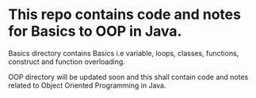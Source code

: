 # This repo contains code and notes for Basics to OOP in Java.
Basics directory contains Basics i.e variable, loops, classes, functions, construct and function overloading.

OOP directory will be updated soon and this shall contain code and notes related to Object Oriented Programming in Java.
